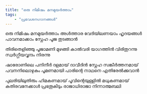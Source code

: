 ```yaml
---
title: "ഒരു നിമിഷം മനമുയര്‍ത്താം"
tags:
    - "പ്രവേശനഗാനങ്ങൾ"
---
```


ഒരു നിമിഷം മനമുയര്‍ത്താം
അള്‍ത്താര വേദിയിലണയാം
ഹൃദയങ്ങള്‍ പാവനമാക്കാം
സ്നേഹ പൂജ തുടങ്ങാന്‍

തിരിതെളിഞ്ഞു പൂജാമണി മുഴങ്ങി
കാല്‍വരി യാഗത്തിന്‍ വിരിതുറന്നു
സ്വര്‍ഗ്ഗീയവൃന്ദം നിരന്നു

ഷാരോണിലെ പനിനീര്‍ ദളമായ്‌
ദാവീദിന്‍ സ്നേഹ സങ്കീര്‍ത്തനമായ്‌
പവനനിലൊഴുകും പൂമണമായി
പാരിന്റെ നാഥനെ എതിരേല്‍ക്കുവാന്‍

പുലരിയിലുതിരും ഹിമകണമായ്‌
പൂവിന്റെയുള്ളില്‍ മധുകണമായ്‌
കതിരവനേക്കാള്‍ പ്രഭതൂകീടും
രാജാധിരാജാ നിന്നാത്മബലി
